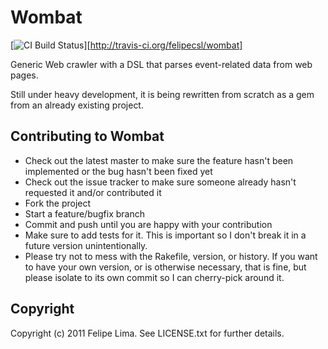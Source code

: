 # Wombat

[![CI Build Status](https://secure.travis-ci.org/intridea/omniauth.png?branch=master)][http://travis-ci.org/felipecsl/wombat]

Generic Web crawler with a DSL that parses event-related data from web pages.

Still under heavy development, it is being rewritten from scratch as a gem from an already existing project.

## Contributing to Wombat
 
 * Check out the latest master to make sure the feature hasn't been implemented or the bug hasn't been fixed yet
 * Check out the issue tracker to make sure someone already hasn't requested it and/or contributed it
 * Fork the project
 * Start a feature/bugfix branch
 * Commit and push until you are happy with your contribution
 * Make sure to add tests for it. This is important so I don't break it in a future version unintentionally.
 * Please try not to mess with the Rakefile, version, or history. If you want to have your own version, or is otherwise necessary, that is fine, but please isolate to its own commit so I can cherry-pick around it.

## Copyright

Copyright (c) 2011 Felipe Lima. See LICENSE.txt for further details.

